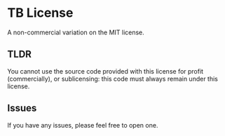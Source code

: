 # TB License
A non-commercial variation on the MIT license.

## TLDR

You cannot use the source code provided with this license for profit (commercially), or sublicensing: this code must always remain under this license.

## Issues
If you have any issues, please feel free to open one.
